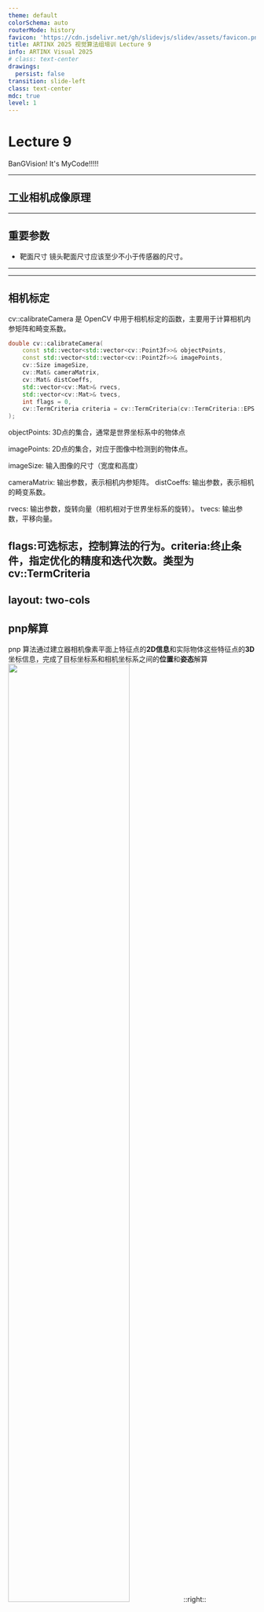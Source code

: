 ```yaml
---
theme: default
colorSchema: auto
routerMode: history
favicon: 'https://cdn.jsdelivr.net/gh/slidevjs/slidev/assets/favicon.png'
title: ARTINX 2025 视觉算法组培训 Lecture 9
info: ARTINX Visual 2025
# class: text-center
drawings:
  persist: false
transition: slide-left
class: text-center
mdc: true
level: 1
---
```


# Lecture 9
BanGVision! It's MyCode!!!!!

---

## 工业相机成像原理



---

## 重要参数

- 靶面尺寸
镜头靶面尺寸应该至少不小于传感器的尺寸。

---
---
## 相机标定
cv::calibrateCamera 是 OpenCV 中用于相机标定的函数，主要用于计算相机内参矩阵和畸变系数。
```c++
double cv::calibrateCamera(
    const std::vector<std::vector<cv::Point3f>>& objectPoints,
    const std::vector<std::vector<cv::Point2f>>& imagePoints,
    cv::Size imageSize,
    cv::Mat& cameraMatrix,
    cv::Mat& distCoeffs,
    std::vector<cv::Mat>& rvecs,
    std::vector<cv::Mat>& tvecs,
    int flags = 0,
    cv::TermCriteria criteria = cv::TermCriteria(cv::TermCriteria::EPS + cv::TermCriteria::COUNT, 30, DBL_EPSILON)
);
```
objectPoints: 3D点的集合，通常是世界坐标系中的物体点   

imagePoints: 2D点的集合，对应于图像中检测到的物体点。

imageSize: 输入图像的尺寸（宽度和高度）  

cameraMatrix: 输出参数，表示相机内参矩阵。     distCoeffs: 输出参数，表示相机的畸变系数。

rvecs: 输出参数，旋转向量（相机相对于世界坐标系的旋转）。 tvecs: 输出参数，平移向量。

flags:可选标志，控制算法的行为。criteria:终止条件，指定优化的精度和迭代次数。类型为 cv::TermCriteria
---
layout: two-cols
---
## pnp解算
pnp 算法通过建立器相机像素平面上特征点的**2D信息**和实际物体这些特征点的**3D**坐标信息，完成了目标坐标系和相机坐标系之间的**位置**和**姿态**解算
<img src="./img/pnp.png" width="70%">
::right::

```c++
bool cv::solvePnP(
    const std::vector<cv::Point3f>& objectPoints,
    const std::vector<cv::Point2f>& imagePoints,
    const cv::Mat& cameraMatrix,
    const cv::Mat& distCoeffs,
    cv::Mat& rvec,
    cv::Mat& tvec,
    bool useExtrinsicGuess = false,
    int flags = cv::SOLVEPNP_ITERATIVE
);
```
objectPoints: 3D点的集合，表示物体在空间中的位置。

imagePoints: 对应的2D点集合，表示在图像中的位置。

cameraMatrix: 相机内参矩阵，包含焦距和主点信息。

distCoeffs: 相机畸变系数，描述镜头的畸变情况。

rvec: 输出参数，表示相机的旋转向量。

tvec: 输出参数，表示相机的平移向量。

useExtrinsicGuess: 是否使用外部猜测值。

flags: 控制算法行为的标志，默认为迭代法。
---
layout: two-cols
---

## 坐标转换

### 参数定义规范

$^A_Bx$

$A$ 表示相对坐标系，$B$ 表示当前坐标系， $x$ 表示参量，这里指 $x$ 坐标。

这里表示 $B$ 坐标系相对于$A$ 坐标系的$x$ 坐标值。

对于 $^A_BT$ 这个坐标变换阵，采用矩阵左乘的计算方式，表示的是从坐标系 $A$ 到坐标系 $B$ 的坐标系变换。

三维**坐标变换阵**的通式如下：

<img src="./img/image.png" width="80%">

::right::

坐标变换阵主要由 **旋转矩阵(rotation matrix)** $R$ 和 **平移向量(translation)** $t$ 组成，此外还有一部分齐次坐标。

其中**旋转矩阵** $R$ 是一个$3 \times 3$ 的正交矩阵，描述在三维空间中的旋转。旋转矩阵具有以下性质：

- **正交性**：$R^TR = I$，即矩阵的转置等于其逆。

- **行列式为 1**：$∣R∣=1$，表示旋转不改变空间的体积。

**旋转矩阵表示的是两个坐标系之间坐标轴的空间指向的旋转关系。**

---
layout: two-cols
---

## 坐标转换

常见的旋转矩阵可以通过绕坐标轴旋转的方式构造

<br></br>

- Example: 绕 $x$、$y$、$z$ 轴的旋转矩阵分别为：

<img src="./img/rotation01.png" width="80%">
::right::

<br></br>

<img src="./img/image copy.png" width="80%">

---
layout: two-cols
---
## 坐标转换

平移向量 $t$  是一个 $1 \times 3$ 的列向量，表示两个坐标的坐标原点之间的平移关系。它可以表示为：

<br></br>

<img src="./img/image1.png" width="20%">

<br></br>
**齐次坐标** 为了将平移和旋转结合在一个统一的框架下，使用齐次坐标表示。齐次坐标的引入使得在数学上更方便地处理三维变换。齐次坐标将三维点 $(x, y, z)$ 扩展为四维点 $(x,y,z,1)$.

::right::
<br></br>
一个简单的例子如下，通过 $^R_FT$ 完成了从扇叶坐标系$F$坐标值 到 机器人坐标系$R$ 坐标值的坐标变换。
<br></br>

<img src="./img/image2.png" width="100%">

---
layout: two-cols
---
## 坐标转换实例
这里给出Robomaster比赛中更加具体的坐标变换例子。

定义坐标系如下

- $A$  装甲板坐标系（$Armor$） 
- $C$ 相机坐标系 $(Camera)$ 
- $R$ 机器人坐标系(陀螺仪坐标系) $(Robot)$

::right::
### (1)装甲板坐标系到相机坐标系
在实际的装甲板检测中，可以通过**pnp**算法得到 装甲板坐标系想对于相机坐标系的 **平移向量**$(t_{vec})$ 和 **旋转向量** $r_{vec}$ 。 

---
layout: two-cols
---
## 坐标转换实例

这里旋转向量和旋转矩阵的转换关系可以通过罗德里格斯变换实现，具体参考[OpenCV: Camera Calibration and 3D Reconstruction](https://docs.opencv.org/3.4/d9/d0c/group__calib3d.html#ga61585db663d9da06b68e70cfbf6a1eac)

于是通过pnp 可以得到 $^A_CR$ 和 $^A_Ct$，由此完成$^A_CT$ 的从**装甲板坐标系**到**相机坐标系**的变换。
<img src="./img/image3.png" width="50%">
::right::
### (2) 相机坐标系到机器人坐标

在实际比赛中，由于相机坐标系固定到云台上，最终还需要得到相对于机器人坐标系（或者说陀螺仪坐标系）的值，来进行更直接的运动解算。

有之前的例子，显然的是具体解算 $^C_RT$需要得到相机坐标系到机器人坐标系的**平移向量** $^C_Rt_{vec}$ 和**旋转矩阵** $^C_RR$.

其中**平移向量**即为相机安装位置（相机坐标系远点）相对于机器人转轴中心点（近似的陀螺仪坐标系原点）的**固定偏置** 。

由于当前机器人云台为二维云台，只存在$yaw, pitch$ 两个角度的旋转，因此可以由电控方面发给视觉的解算的$yaw,pitch$ 角度，进行**连续两次旋转矩阵的相乘**，来计算得到 $^C_RR$ 旋转矩阵。

注意机器人（陀螺仪）坐标系指向，$y$轴向上，$x,z$轴共平面，右手系。
---
layout: two-cols
---
## 坐标转换实例
<img src="./img/coor.png" width="120%">
<img src="./img/image4.png" width="130%">
::right::
### (3)装甲板坐标系到机器人坐标系

结合上述两个坐标系变换可以得到：
$$
^A_RT = ^A_CT \times ^C_R T 
$$
$$
^R_AT = [^A_RT]^{-1}
$$

由此得到了相对于机器人坐标系的装甲板的坐标信息
---
layout: two-cols
---
## 卡尔曼滤波
卡尔曼滤波是一种用于线性动态系统中的递归估计方法，常用于状态估计问题，例如目标跟踪、导航、传感器融合等。它通过结合系统的预测模型和噪声观测数据来估计系统的状态，并随着时间的推移逐步更新这些估计值。

卡尔曼滤波分为两个主要阶段：**预测**和**更新**。

### 基本概念

- **状态变量** ($\mathbf{x}_k$)：表示系统在时刻 $k$ 的内部状态。
- **状态转移模型** ($\mathbf{F}_k$)：描述系统状态如何从时刻 $k-1$ 变化到时刻 $k$。
::right::
$$
\mathbf{x}_k = \mathbf{F}_k \mathbf{x}_{k-1} + \mathbf{B}_k \mathbf{u}_k + \mathbf{w}_k
$$

其中，$\mathbf{F}_k$ 是状态转移矩阵，表示从 $k-1$ 到 $k$ 的状态变化。$\mathbf{u}_k$ 是控制输入，$\mathbf{w}_k$ 是过程噪声，假设其均值为零，协方差为 $\mathbf{Q}_k$。

- **观测模型** ($\mathbf{H}_k$)：描述如何从状态估计得到观测值。

$$
\mathbf{z}_k = \mathbf{H}_k \mathbf{x}_k + \mathbf{v}_k
$$

其中，$\mathbf{H}_k$ 是观测矩阵，由于建立观测量和状态量之间的关系。$\mathbf{v}_k$ 是测量噪声，假设其均值为零，协方差为 $\mathbf{R}_k$。

- **噪声协方差矩阵**：
  - $\mathbf{Q}_k$：过程噪声协方差矩阵。
  - $\mathbf{R}_k$：测量噪声协方差矩阵。

- **状态协方差** ($\mathbf{P}_k$)：描述状态的不确定性

---
layout: two-cols
---

## 卡尔曼滤波
### (1)预测阶段
在预测阶段，卡尔曼滤波器根据之前的状态估计来预测当前时刻 $k$ 的状态和协方差。

**状态预测公式：**
$$
\mathbf{\hat{x}}_k^- = \mathbf{F}_k \mathbf{\hat{x}}_{k-1} + \mathbf{B}_k \mathbf{u}_k
$$

- $\mathbf{\hat{x}}_k^-$ 是预测的状态估计值（先验估计）。
- $\mathbf{F}_k$ 是状态转移矩阵，表示从 $k-1$ 到 $k$ 的状态变化。
- $\mathbf{B}_k \mathbf{u}_k$ 是控制输入对状态的影响。
::right::
**协方差预测公式：**
$$
\mathbf{P}_k^- = \mathbf{F}_k \mathbf{P}_{k-1} \mathbf{F}_k^T + \mathbf{Q}_k
$$

- $\mathbf{P}_k^-$ 是预测的状态协方差矩阵（先验协方差）。
- $\mathbf{P}_{k-1}$ 是前一时刻状态估计的协方差矩阵。
- $\mathbf{Q}_k$ 是过程噪声的协方差。

### (2)更新阶段

在更新阶段，卡尔曼滤波器利用观测数据来修正预测的状态和协方差，从而得到更准确的估计值。

**卡尔曼增益公式**
$$
\mathbf{K}_k = \mathbf{P}_k^- \mathbf{H}_k^T \left( \mathbf{H}_k \mathbf{P}_k^- \mathbf{H}_k^T + \mathbf{R}_k \right)^{-1}
$$
- $\mathbf{K}_k$ 是卡尔曼增益矩阵，确定如何在观测值和预测状态之间加权。
---
layout: two-cols
---
## 卡尔曼滤波
### (2)更新阶段
**状态更新公式**
$$
\mathbf{\hat{x}}_k = \mathbf{\hat{x}}_k^- + \mathbf{K}_k \left( \mathbf{z}_k - \mathbf{H}_k \mathbf{\hat{x}}_k^- \right)
$$

- $\mathbf{\hat{x}}_k$ 是更新后的状态估计值（后验估计）。
- $\mathbf{z}_k - \mathbf{H}_k \mathbf{\hat{x}}_k^-$ 是预测误差，即测量值和预测观测的差值，也叫做 **残差**。

**协方差更新公式**
$$
\mathbf{P}_k = \left( \mathbf{I} - \mathbf{K}_k \mathbf{H}_k \right) \mathbf{P}_k^-
$$

- $\mathbf{P}_k$ 是更新后的状态协方差矩阵（后验协方差）。

- $\mathbf{I}$ 是单位矩阵。

::right::
### 卡尔曼滤波流程总结

1. **预测阶段**：
   - 预测状态：$\mathbf{\hat{x}}_k^- = \mathbf{F}_k \mathbf{\hat{x}}_{k-1} + \mathbf{B}_k \mathbf{u}_k$
   - 预测协方差：$\mathbf{P}_k^- = \mathbf{F}_k \mathbf{P}_{k-1} \mathbf{F}_k^T + \mathbf{Q}_k$

2. **更新阶段**：
   - 计算卡尔曼增益：$\mathbf{K}_k = \mathbf{P}_k^- \mathbf{H}_k^T \left( \mathbf{H}_k \mathbf{P}_k^- \mathbf{H}_k^T + \mathbf{R}_k \right)^{-1}$
   - 更新状态估计：$\mathbf{\hat{x}}_k = \mathbf{\hat{x}}_k^- + \mathbf{K}_k \left( \mathbf{z}_k - \mathbf{H}_k \mathbf{\hat{x}}_k^- \right)$
   - 更新协方差估计：$\mathbf{P}_k = \left( \mathbf{I} - \mathbf{K}_k \mathbf{H}_k \right) \mathbf{P}_k^-$

这个递归过程使得卡尔曼滤波能够在噪声环境下对系统的状态进行实时跟踪。
<img src="./img/kalman.png" width="30%">

---
layout: two-cols
---
## 二维运动的卡尔曼滤波实例

参数定义

$k:$  当前时间 , $k-1:$ 上一阶段时间

$x,y$ :  $x$ 和 $y$ 方向的位置

$\dot{x},\dot{y}$ ：$x$ 和 $y$ 方向的速度

$\ddot{x},\ddot{y}$ ：$x$ 和 $y$ 方向的加速度
<img src="./img/image5.png" width="100%">
::right::
<img src="./img/image6.png" width="130%">
---
layout: two-cols
---

## 二维运动的卡尔曼滤波实例
### 观测分析 （$H$）
由前面分析的观测方程如下：

$$\mathbf{z}_k=H\mathbf{x}_k+\mathbf{v}_k$$

在推导观测模型时，我们假设我们**只测量位置**而**不测量速度**。然而，在某些情况下，速度必须考虑到多普勒效应，例如，飞机和卫星跟踪系统。我们现在考虑的是在测量过程中不考虑速度的特殊情况。

所以测量量为：

$\textbf{z}_k = \left[ \begin{matrix} x_k \\ y_k\end{matrix}\right] + \textbf{v}_k$

因此，为了建立**观测量**和**状态量**之间的联系，我们可以将测量模型写成；
::right::
$$\mathbf{z}_k=\begin{bmatrix}1&0&0&0\\0&1&0&0\end{bmatrix}\begin{bmatrix}x_k\\y_k\\\dot{x}_k\\\dot{y}_k\end{bmatrix}+\mathbf{v}_k$$

由此得到的观测矩阵为 $H$ 

$$\mathbf{H}=\begin{bmatrix}1&0&0&0\\0&1&0&0\end{bmatrix}$$
---
layout: two-cols
---

## 二维运动的卡尔曼滤波实例

### 过程噪声协方差矩阵 $Q$

假设测量位置$x$和$y$都是独立的，因此我们可以忽略它们之间的任何相互作用，使协方差$x$和$y$为0。$Q$可以表达为：

$$\begin{gathered}\quad \quad x \quad \quad y \quad \quad \quad \dot{x} \quad \quad\dot{y}\\\mathbf{Q}=\begin{array}{c}x\\y\\\dot{x}\\\dot{y}\end{array}\begin{bmatrix}\sigma_x^2&0&\sigma_x\sigma_{\dot{x}}&0\\0&\sigma_y^2&0&\sigma_y\sigma_y\\\sigma_{\dot{x}}\sigma_x&0&\sigma_{\dot{x}}^2&0\\0&\sigma_{\dot{y}}\sigma_y&0&\sigma_{\dot{y}}^2\end{bmatrix}\end{gathered}$$

可以重写为与时间相关

$$\begin{gathered}\mathbf{Q}=\begin{bmatrix}\frac{\Delta t^4}{4}&0&\frac{\Delta t^3}{2}&0\\0&\frac{\Delta t^4}{4}&0&\frac{\Delta t^3}{2}\\\frac{\Delta t^3}{2}&0&\Delta t^2&0\\0&\frac{\Delta t^3}{2}&0&\Delta t^2\end{bmatrix}\sigma_a^2\end{gathered}$$

其中$\sigma_{a}$是加速度标准偏差的大小基本上是过程噪声对过程噪声协方差的影响。

::right::
### 测量噪声协方差矩阵 $R$

同,测量噪声协方差R可表示为:

$$\begin{gathered}\quad \quad \quad x \quad  y \\\mathbf{R}=\begin{array}{c}x\\y\\\end{array}\begin{bmatrix}\sigma_x^2&0\\0&\sigma_{{y}}^2\end{bmatrix}\end{gathered}$$ 

$$\mathbf{R} = \begin{bmatrix}\frac{\Delta t^4}{4}&0\\0&\frac{\Delta t^4}{4}\end{bmatrix}$$
---
layout: two-cols
---
## 拓展卡尔曼滤波
卡尔曼滤波仅适用于**线性系统**，若是变量间关系设计到**非线性**，显然无法使用简单的矩阵运算描述变量间关系。

此时需要采用**拓展卡尔曼**进行建模，同时使用**雅可比矩阵**来描述变量间的关系，但是本质思想不变。

EKF步骤如下:

(1)状态预测：利用非线性系统的状态方程进行预测。

(2)线性化：通过在当前状态估计处对非线性方程进行一阶泰勒展开，得到线性化模型。

(3)更新：根据观测值更新状态估计和协方差矩阵。
::right::
## 主要公式

### 1.预测步骤


$$\hat{x}_k^-=f(\hat{x}_{k-1},u_{k-1})$$
$$P_k^-=F_kP_{k-1}F_k^T+Q_k$$


其中 $f$ 为状态转移函数，$F_k$ 是状态转移函数的雅可比矩阵，$P_k^{-}$ 是预测协方差矩阵，$Q_k$ 是过程噪声协方差矩阵。

### 2.更新步骤：

$$K_k=P_k^-H_k^T(H_kP_k^-H_k^T+R_k)^{-1}$$
$$\hat{x}_k=\hat{x}_k^-+K_k(z_k-h(\hat{x}_k^-))$$
$$P_k=(I-K_kH_k)P_k^-$$

其中$H_k$ 是观测方程的雅可比矩阵，$R$是测量噪声协方差矩阵,$z_k$是测量值。
---
layout: two-cols
---

## 拓展卡尔曼滤波

### 状态预测方程的线性化

对于状态转移方程$f(x):$

$$\hat{x}_k^-=f(\hat{x}_{k-1},u_{k-1})$$

它被线性化为：

$$F_k=\frac{\partial f}{\partial x}\Big|_{\hat{x}_{k-1}}$$

其中$F_k$是状态转移函数的雅可比矩阵，表示对当前状态的线性近似。
::right::
### 观测方程的线性化：

观测方程$h(x):$

$$z_k=h(x_k)+v_k$$

被线性化为：

$$H_k=\left.\frac{\partial h}{\partial x}\right|_{\hat{x}_k^-}$$

其中$H_k$是观测方程的雅可比矩阵，表示对观测模型的线性近似。
---
